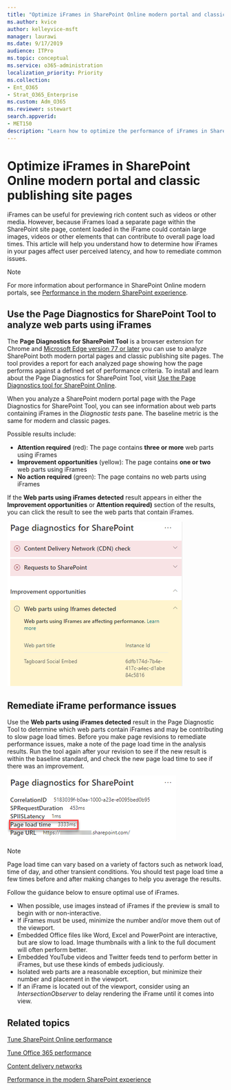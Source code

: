 ```yaml
---
title: "Optimize iFrames in SharePoint Online modern portal and classic publishing site pages"
ms.author: kvice
author: kelleyvice-msft
manager: laurawi
ms.date: 9/17/2019
audience: ITPro
ms.topic: conceptual
ms.service: o365-administration
localization_priority: Priority
ms.collection: 
- Ent_O365
- Strat_O365_Enterprise
ms.custom: Adm_O365
ms.reviewer: sstewart
search.appverid:
- MET150
description: "Learn how to optimize the performance of iFrames in SharePoint Online modern portal and classic publishing site pages."
---
```


# Optimize iFrames in SharePoint Online modern portal and classic publishing site pages

iFrames can be useful for previewing rich content such as videos or other media. However, because iFrames load a separate page within the SharePoint site page, content loaded in the iFrame could contain large images, videos or other elements that can contribute to overall page load times. This article will help you understand how to determine how iFrames in your pages affect user perceived latency, and how to remediate common issues.

>[!NOTE]
>For more information about performance in SharePoint Online modern portals, see [Performance in the modern SharePoint experience](https://docs.microsoft.com/en-us/sharepoint/modern-experience-performance).

## Use the Page Diagnostics for SharePoint Tool to analyze web parts using iFrames

The **Page Diagnostics for SharePoint Tool** is a browser extension for Chrome and [Microsoft Edge version 77 or later](https://www.microsoftedgeinsider.com/en-us/download?form=MI13E8&OCID=MI13E8) you can use to analyze SharePoint both modern portal pages and classic publishing site pages. The tool provides a report for each analyzed page showing how the page performs against a defined set of performance criteria. To install and learn about the Page Diagnostics for SharePoint Tool, visit [Use the Page Diagnostics tool for SharePoint Online](page-diagnostics-for-spo.md).

When you analyze a SharePoint modern portal page with the Page Diagnostics for SharePoint Tool, you can see information about web parts containing iFrames in the _Diagnostic tests_ pane. The baseline metric is the same for modern and classic pages.

Possible results include:

- **Attention required** (red): The page contains **three or more** web parts using iFrames
- **Improvement opportunities** (yellow): The page contains **one or two** web parts using iFrames
- **No action required** (green): The page contains no web parts using iFrames

If the **Web parts using iFrames detected** result appears in either the **Improvement opportunities** or **Attention required)** section of the results, you can click the result to see the web parts that contain iFrames.

![Page Diagnostics Tool results](media/modern-portal-optimization/pagediag-iframe-yellow.png)

## Remediate iFrame performance issues

Use the **Web parts using iFrames detected** result in the Page Diagnostic Tool to determine which web parts contain iFrames and may be contributing to slow page load times. Before you make page revisions to remediate performance issues, make a note of the page load time in the analysis results. Run the tool again after your revision to see if the new result is within the baseline standard, and check the new page load time to see if there was an improvement.

![Page load time results](media/modern-portal-optimization/pagediag-page-load-time.png)

>[!NOTE]
>Page load time can vary based on a variety of factors such as network load, time of day, and other transient conditions. You should test page load time a few times before and after making changes to help you average the results.

Follow the guidance below to ensure optimal use of iFrames.

- When possible, use images instead of iFrames if the preview is small to begin with or non-interactive.
- If iFrames must be used, minimize the number and/or move them out of the viewport.
- Embedded Office files like Word, Excel and PowerPoint are interactive, but are slow to load. Image thumbnails with a link to the full document will often perform better.
- Embedded YouTube videos and Twitter feeds tend to perform better in iFrames, but use these kinds of embeds judiciously.
- Isolated web parts are a reasonable exception, but minimize their number and placement in the viewport.
- If an iFrame is located out of the viewport, consider using an _IntersectionObserver_ to delay rendering the iFrame until it comes into view.

## Related topics

[Tune SharePoint Online performance](tune-sharepoint-online-performance.md)

[Tune Office 365 performance](tune-office-365-performance.md)

[Content delivery networks](content-delivery-networks.md)

[Performance in the modern SharePoint experience](https://docs.microsoft.com/en-us/sharepoint/modern-experience-performance.md)
